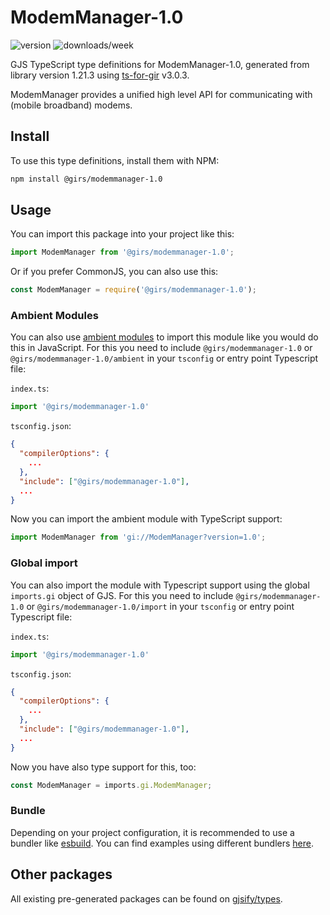 
# ModemManager-1.0

![version](https://img.shields.io/npm/v/@girs/modemmanager-1.0)
![downloads/week](https://img.shields.io/npm/dw/@girs/modemmanager-1.0)


GJS TypeScript type definitions for ModemManager-1.0, generated from library version 1.21.3 using [ts-for-gir](https://github.com/gjsify/ts-for-gir) v3.0.3.

ModemManager provides a unified high level API for communicating with (mobile broadband) modems.

## Install

To use this type definitions, install them with NPM:
```bash
npm install @girs/modemmanager-1.0
```

## Usage

You can import this package into your project like this:
```ts
import ModemManager from '@girs/modemmanager-1.0';
```

Or if you prefer CommonJS, you can also use this:
```ts
const ModemManager = require('@girs/modemmanager-1.0');
```

### Ambient Modules

You can also use [ambient modules](https://github.com/gjsify/ts-for-gir/tree/main/packages/cli#ambient-modules) to import this module like you would do this in JavaScript.
For this you need to include `@girs/modemmanager-1.0` or `@girs/modemmanager-1.0/ambient` in your `tsconfig` or entry point Typescript file:

`index.ts`:
```ts
import '@girs/modemmanager-1.0'
```

`tsconfig.json`:
```json
{
  "compilerOptions": {
    ...
  },
  "include": ["@girs/modemmanager-1.0"],
  ...
}
```

Now you can import the ambient module with TypeScript support: 

```ts
import ModemManager from 'gi://ModemManager?version=1.0';
```

### Global import

You can also import the module with Typescript support using the global `imports.gi` object of GJS.
For this you need to include `@girs/modemmanager-1.0` or `@girs/modemmanager-1.0/import` in your `tsconfig` or entry point Typescript file:

`index.ts`:
```ts
import '@girs/modemmanager-1.0'
```

`tsconfig.json`:
```json
{
  "compilerOptions": {
    ...
  },
  "include": ["@girs/modemmanager-1.0"],
  ...
}
```

Now you have also type support for this, too:

```ts
const ModemManager = imports.gi.ModemManager;
```

### Bundle

Depending on your project configuration, it is recommended to use a bundler like [esbuild](https://esbuild.github.io/). You can find examples using different bundlers [here](https://github.com/gjsify/ts-for-gir/tree/main/examples).

## Other packages

All existing pre-generated packages can be found on [gjsify/types](https://github.com/gjsify/types).


